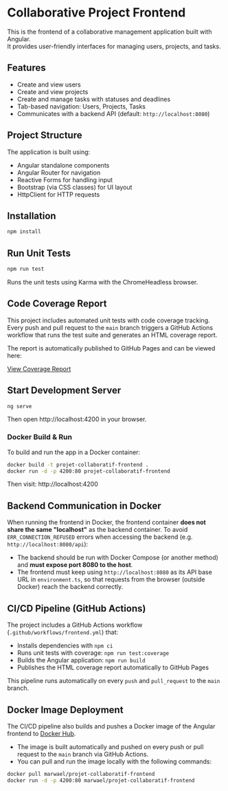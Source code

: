 # Collaborative Project Frontend

This is the frontend of a collaborative management application built with Angular.  
It provides user-friendly interfaces for managing users, projects, and tasks.


## Features

- Create and view users
- Create and view projects
- Create and manage tasks with statuses and deadlines
- Tab-based navigation: Users, Projects, Tasks
- Communicates with a backend API (default: `http://localhost:8080`)



## Project Structure

The application is built using:

- Angular standalone components
- Angular Router for navigation
- Reactive Forms for handling input
- Bootstrap (via CSS classes) for UI layout
- HttpClient for HTTP requests


## Installation

```bash
npm install
```
## Run Unit Tests

```bash
npm run test
```

Runs the unit tests using Karma with the ChromeHeadless browser.

## Code Coverage Report

This project includes automated unit tests with code coverage tracking.  
Every push and pull request to the `main` branch triggers a GitHub Actions workflow that runs the test suite and generates an HTML coverage report.

The report is automatically published to GitHub Pages and can be viewed here:

[View Coverage Report](https://Marwa-elhajouji.github.io/projet-collaboratif-frontend)




## Start Development Server

```bash
ng serve
```
Then open http://localhost:4200 in your browser.

### Docker Build & Run

To build and run the app in a Docker container:

```bash
docker build -t projet-collaboratif-frontend .
docker run -d -p 4200:80 projet-collaboratif-frontend
```

Then visit: http://localhost:4200

##  Backend Communication in Docker

When running the frontend in Docker, the frontend container **does not share the same "localhost"** as the backend container. To avoid `ERR_CONNECTION_REFUSED` errors when accessing the backend (e.g. `http://localhost:8080/api`):

- The backend should be run with Docker Compose (or another method) and **must expose port 8080 to the host**.
- The frontend must keep using `http://localhost:8080` as its API base URL in `environment.ts`, so that requests from the browser (outside Docker) reach the backend correctly.


## CI/CD Pipeline (GitHub Actions)

The project includes a GitHub Actions workflow (`.github/workflows/frontend.yml`) that:

- Installs dependencies with `npm ci`
- Runs unit tests with coverage: `npm run test:coverage`
- Builds the Angular application: `npm run build`
- Publishes the HTML coverage report automatically to GitHub Pages

This pipeline runs automatically on every `push` and `pull_request` to the `main` branch.

## Docker Image Deployment

The CI/CD pipeline also builds and pushes a Docker image of the Angular frontend to [Docker Hub](https://hub.docker.com/).

- The image is built automatically and pushed on every push or pull request to the `main` branch via GitHub Actions.
- You can pull and run the image locally with the following commands:

```bash
docker pull marwael/projet-collaboratif-frontend
docker run -d -p 4200:80 marwael/projet-collaboratif-frontend
